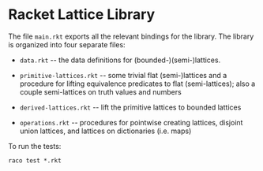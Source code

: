 # Racket Lattice Library

The file `main.rkt` exports all the relevant bindings for the library. The
library is organized into four separate files:

  - `data.rkt` -- the data definitions for (bounded-)(semi-)lattices.

  - `primitive-lattices.rkt` -- some trivial flat (semi-)lattices and a
    procedure for lifting equivalence predicates to flat (semi-lattices); also a
    couple semi-lattices on truth values and numbers

  - `derived-lattices.rkt` -- lift the primitive lattices to bounded lattices

  - `operations.rkt` -- procedures for pointwise creating lattices, disjoint
    union lattices, and lattices on dictionaries (i.e. maps)

To run the tests:

    raco test *.rkt
